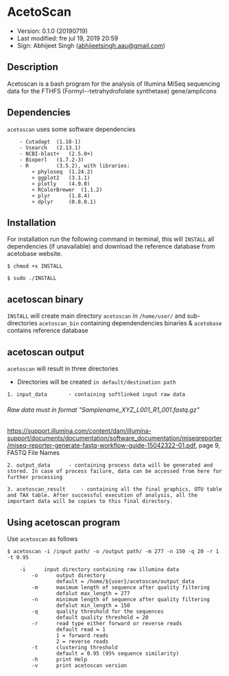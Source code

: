 # AcetoScan

- Version: 0.1.0 (20190719)
- Last modified: fre jul 19, 2019 20:59
- Sign: Abhijeet Singh (abhijeetsingh.aau@gmail.com)

## Description

Acetoscan is a bash program for the analysis of Illumina MiSeq sequencing data for the FTHFS (Formyl--tetrahydrofolate synthetase) gene/amplicons


## Dependencies

`acetoscan` uses some software dependencies
```
	- Cutadapt 	(1.18-1)
	- Vsearch 	(2.13.1)
	- NCBI-blast+ 	(2.5.0+)
	- Bioperl 	(1.7.2-3)
	- R 		(3.5.2), with libraries:
		¤ phyloseq 	(1.24.2)
		¤ ggplot2 	(3.1.1)
		¤ plotly 	(4.9.0)
		¤ RColorBrewer 	(1.1.2)
		¤ plyr 		(1.8.4)
		¤ dplyr 	(0.8.0.1)
```


## Installation

For installation run the following command in terminal, this will `INSTALL` all dependencies (if unavailable) and download the reference database from acetobase website. 
```
$ chmod +x INSTALL

$ sudo ./INSTALL
```

## acetoscan binary

`INSTALL` will create main directory `acetoscan` in `/home/user/` and sub-directories `acetoscan_bin` containing dependendencies binaries & `acetobase` contains reference database

## acetoscan output

`acetoscan` will result in three directories

- Directories will be created `in default/destination path`

```
1. input_data 		- containing softlinked input raw data
```
######			Raw data must in format "Samplename_XYZ_L001_R1_001.fastq.gz" 
https://support.illumina.com/content/dam/illumina-support/documents/documentation/software_documentation/miseqreporter/miseq-reporter-generate-fastq-workflow-guide-15042322-01.pdf, page 9, FASTQ File Names

```				
2. output_data 		- containing process data will be generated and stored. In case of process failure, data can be accessed from here for further processing

3. acetoscan_result 	- containing all the final graphics, OTU table and TAX table. After successful execution of analysis, all the important data will be copies to this final directory.
```
## Using acetoscan program

Use `acetoscan` as follows

```
$ acetoscan -i /input path/ -o /output path/ -m 277 -n 150 -q 20 -r 1 -t 0.95
```
	
```
	-i      input directory containing raw illumina data
        -o      output directory
                default = /home/${user}/acetoscan/output_data
        -m      maximum length of sequence after quality filtering
                defalut max_length = 277
        -n      minimum length of sequence after quality filtering
                defalut min_length = 150
        -q      quality threshold for the sequences 
                default quality threshold = 20
        -r      read type either forward or reverse reads 
                default read = 1        
                1 = forward reads
                2 = reverse reads
        -t      clustering threshold
                default = 0.95 (95% sequence similarity)      
        -h      print Help
        -v      print acetoscan version

```
